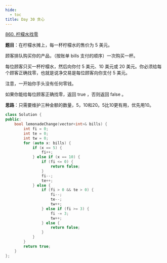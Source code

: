 ```yaml
---
hide:
  - toc
title: Day 30 贪心
---
```

[860. 柠檬水找零](https://leetcode.cn/problems/lemonade-change/)

**题目**：在柠檬水摊上，每一杯柠檬水的售价为 5 美元。

顾客排队购买你的产品，（按账单 bills 支付的顺序）一次购买一杯。

每位顾客只买一杯柠檬水，然后向你付 5 美元、10 美元或 20 美元。你必须给每个顾客正确找零，也就是说净交易是每位顾客向你支付 5 美元。

注意，一开始你手头没有任何零钱。

如果你能给每位顾客正确找零，返回 true ，否则返回 false 。

**思路**：只需要维护三种金额的数量，5，10和20。5比10更有用，优先用10。
```cpp
class Solution {
public:
    bool lemonadeChange(vector<int>& bills) {
        int fi = 0;
        int te = 0;
        int tw = 0;
        for (auto x: bills) {
            if (x == 5) {
                fi++;
            } else if (x == 10) {
                if (fi <= 0) {
                    return false;
                }
                fi--;
                te++;
            } else {
                if (fi > 0 && te > 0) {
                    fi--;
                    te--;
                    tw++;
                } else if (fi >= 3) {
                    fi -= 3;
                    tw++;
                } else {
                    return false;
                }
            }
        }
        return true;
    }
};
```
